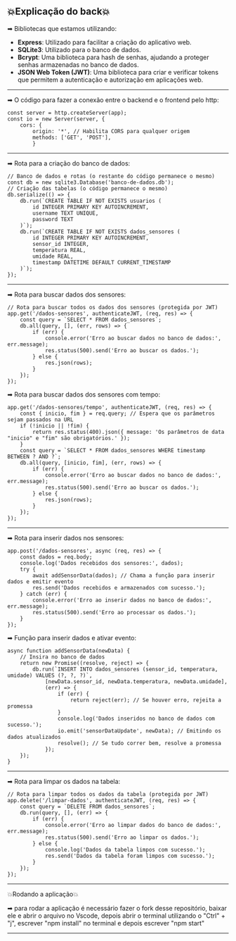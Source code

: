 💥Explicação do back💥
-----------------------------------------------------------------------------------------------------------------------------------------------------------------------------------------

➡ Bibliotecas que estamos utilizando:
- **Express**: Utilizado para facilitar a criação do aplicativo web.
- **SQLite3**: Utilizado para o banco de dados.
- **Bcrypt**: Uma biblioteca para hash de senhas, ajudando a proteger senhas armazenadas no banco de dados.
- **JSON Web Token (JWT)**: Uma biblioteca para criar e verificar tokens que permitem a autenticação e autorização em aplicações web.

-----------------------------------------------------------------------------------------------------------------------------------------------------------------------------------------

➡ O código para fazer a conexão entre o backend e o frontend pelo http:

	const server = http.createServer(app);
	const io = new Server(server, {
	    cors: {
	        origin: '*', // Habilita CORS para qualquer origem
	        methods: ['GET', 'POST'],
	        }

-----------------------------------------------------------------------------------------------------------------------------------------------------------------------------------------

➡ Rota para a criação do banco de dados:

	// Banco de dados e rotas (o restante do código permanece o mesmo)
	const db = new sqlite3.Database('banco-de-dados.db');
	// Criação das tabelas (o código permanece o mesmo)
	db.serialize(() => {
	    db.run(`CREATE TABLE IF NOT EXISTS usuarios (
	        id INTEGER PRIMARY KEY AUTOINCREMENT,
	        username TEXT UNIQUE,
	        password TEXT
	    )`);
	    db.run(`CREATE TABLE IF NOT EXISTS dados_sensores (
	        id INTEGER PRIMARY KEY AUTOINCREMENT,
	        sensor_id INTEGER,
	        temperatura REAL,
	        umidade REAL,
	        timestamp DATETIME DEFAULT CURRENT_TIMESTAMP
	    )`);
	});

----------------------------------------------------------------------------------------------------------------------------------------------------------------------------------------

➡ Rota para buscar dados dos sensores:

	// Rota para buscar todos os dados dos sensores (protegida por JWT)
	app.get('/dados-sensores', authenticateJWT, (req, res) => {
	    const query = `SELECT * FROM dados_sensores`;
	    db.all(query, [], (err, rows) => {
	        if (err) {
	            console.error('Erro ao buscar dados no banco de dados:', err.message);
	            res.status(500).send('Erro ao buscar os dados.');
	        } else {
	            res.json(rows);
	        }
	    });
	});

➡ Rota para buscar dados dos sensores com tempo:

	app.get('/dados-sensores/tempo', authenticateJWT, (req, res) => {
	    const { inicio, fim } = req.query; // Espera que os parâmetros sejam passados na URL
	    if (!inicio || !fim) {
	        return res.status(400).json({ message: 'Os parâmetros de data "inicio" e "fim" são obrigatórios.' });
	    }
	    const query = `SELECT * FROM dados_sensores WHERE timestamp BETWEEN ? AND ?`;
	    db.all(query, [inicio, fim], (err, rows) => {
	        if (err) {
	            console.error('Erro ao buscar dados no banco de dados:', err.message);
	            res.status(500).send('Erro ao buscar os dados.');
	        } else {
	            res.json(rows);
	        }
	    });
	});

-----------------------------------------------------------------------------------------------------------------------------------------------------------------------------------------

➡ Rota para inserir dados nos sensores:

	app.post('/dados-sensores', async (req, res) => {
	    const dados = req.body;
	    console.log('Dados recebidos dos sensores:', dados);
	    try {
	        await addSensorData(dados); // Chama a função para inserir dados e emitir evento
	        res.send('Dados recebidos e armazenados com sucesso.');
	    } catch (err) {
	        console.error('Erro ao inserir dados no banco de dados:', err.message);
	        res.status(500).send('Erro ao processar os dados.');
	    }
	});

 ➡ Função para inserir dados e ativar evento:

	async function addSensorData(newData) {
	    // Insira no banco de dados
	    return new Promise((resolve, reject) => {
	        db.run(`INSERT INTO dados_sensores (sensor_id, temperatura, umidade) VALUES (?, ?, ?)`,
	            [newData.sensor_id, newData.temperatura, newData.umidade],
	            (err) => {
	                if (err) {
	                    return reject(err); // Se houver erro, rejeita a promessa
	                }
	                console.log('Dados inseridos no banco de dados com sucesso.');
	                io.emit('sensorDataUpdate', newData); // Emitindo os dados atualizados
	                resolve(); // Se tudo correr bem, resolve a promessa
	            });
	    });
	}

----------------------------------------------------------------------------------------------------------------------------------------------------------------------------------------

➡ Rota para limpar os dados na tabela:

	// Rota para limpar todos os dados da tabela (protegida por JWT)
	app.delete('/limpar-dados', authenticateJWT, (req, res) => {
	    const query = `DELETE FROM dados_sensores`;
	    db.run(query, [], (err) => {
	        if (err) {
	            console.error('Erro ao limpar dados do banco de dados:', err.message);
	            res.status(500).send('Erro ao limpar os dados.');
	        } else {
	            console.log('Dados da tabela limpos com sucesso.');
	            res.send('Dados da tabela foram limpos com sucesso.');
	        }
	    });
	});

 ----------------------------------------------------------------------------------------------------------------------------------------------------------------------------------------

💥Rodando a aplicação💥
 
 ➡ para rodar a aplicação é necessário fazer o fork desse repositório, baixar ele e abrir o arquivo no Vscode, depois abrir o terminal utilizando o "Ctrl" + "j", escrever "npm install" no terminal e depois escrever "npm start"
 
 ----------------------------------------------------------------------------------------------------------------------------------------------------------------------------------------
